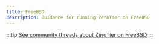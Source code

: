 ```yaml
---
title: FreeBSD
description: Guidance for running ZeroTier on FreeBSD
---
```


:::tip
[See community threads about ZeroTier on FreeBSD](https://discuss.zerotier.com/search?q=freebsd)
:::